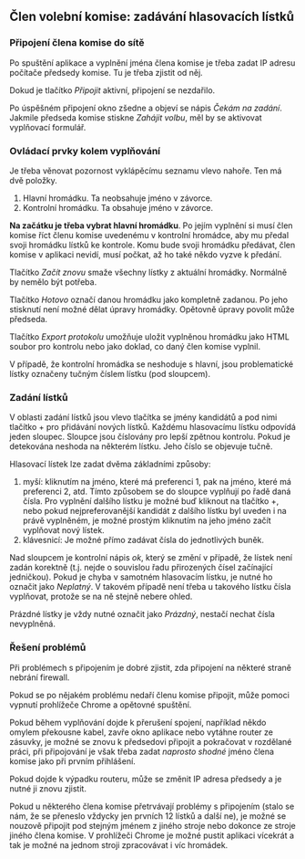 ## Člen volební komise: zadávání hlasovacích lístků

### Připojení člena komise do sítě

Po spuštění aplikace a vyplnění jména člena komise je třeba zadat IP adresu počítače předsedy komise. Tu je třeba zjistit od něj.

Dokud je tlačítko *Připojit* aktivní, připojení se nezdařilo.

Po úspěšném připojení okno zšedne a objeví se nápis *Čekám na zadání*. Jakmile předseda komise stiskne *Zahájit volbu*, měl by se aktivovat vyplňovací formulář.

### Ovládací prvky kolem vyplňování

Je třeba věnovat pozornost vyklápěcímu seznamu vlevo nahoře. Ten má dvě položky.

1. Hlavní hromádku. Ta neobsahuje jméno v závorce.
1. Kontrolní hromádku. Ta obsahuje jméno v závorce.

**Na začátku je třeba vybrat hlavní hromádku**. Po jejím vyplnění si musí člen komise říct členu komise uvedenému v kontrolní hromádce, aby mu předal svoji hromádku lístků ke kontrole. Komu bude svoji hromádku předávat, člen komise v aplikaci nevidí, musí počkat, až ho také někdo vyzve k předání.

Tlačítko *Začít znovu* smaže všechny lístky z aktuální hromádky. Normálně by nemělo být potřeba.

Tlačítko *Hotovo* označí danou hromádku jako kompletně zadanou. Po jeho stisknutí není možné dělat úpravy hromádky. Opětovně úpravy povolit může předseda.

Tlačítko *Export protokolu* umožňuje uložit vyplněnou hromádku jako HTML soubor pro kontrolu nebo jako doklad, co daný člen komise vyplnil.

V případě, že kontrolní hromádka se neshoduje s hlavní, jsou problematické lístky označeny tučným číslem lístku (pod sloupcem).

### Zadání lístků

V oblasti zadání lístků jsou vlevo tlačítka se jmény kandidátů a pod nimi tlačítko + pro přidávání nových lístků. Každému hlasovacímu lístku odpovídá jeden sloupec. Sloupce jsou číslovány pro lepší zpětnou kontrolu. Pokud je detekována neshoda na některém lístku. Jeho číslo se objevuje tučně.

Hlasovací lístek lze zadat dvěma základními způsoby:

1. myší: kliknutím na jméno, které má preferenci 1, pak na jméno, které má preferenci 2, atd. Tímto způsobem se do sloupce vyplňují po řadě daná čísla. Pro vyplnění dalšího lístku je možné buď kliknout na tlačítko +, nebo pokud nejpreferovanější kandidát z dalšího lístku byl uveden i na právě vyplněném, je možné prostým kliknutím na jeho jméno začít vyplňovat nový lístek.
1. klávesnicí: Je možné přímo zadávat čísla do jednotlivých buněk.

Nad sloupcem je kontrolní nápis *ok*, který se změní v případě, že lístek není zadán korektně (t.j. nejde o souvislou řadu přirozených čísel začínající jedničkou). Pokud je chyba v samotném hlasovacím lístku, je nutné ho označit jako *Neplatný*. V takovém případě není třeba u takového lístku čísla vyplňovat, protože se na ně stejně nebere ohled.

Prázdné lístky je vždy nutné označit jako *Prázdný*, nestačí nechat čísla nevyplněná.

### Řešení problémů

Při problémech s připojením je dobré zjistit, zda připojení na některé straně nebrání firewall.

Pokud se po nějakém problému nedaří členu komise připojit, může pomoci vypnutí prohlížeče Chrome a opětovné spuštění.

Pokud během vyplňování dojde k přerušení spojení, například někdo omylem překousne kabel, zavře okno aplikace nebo vytáhne router ze zásuvky, je možné se znovu k předsedovi připojit a pokračovat v rozdělané práci, při připojování je však třeba zadat *naprosto shodné* jméno člena komise jako při prvním přihlášení.

Pokud dojde k výpadku routeru, může se změnit IP adresa předsedy a je nutné ji znovu zjistit.

Pokud u některého člena komise přetrvávají problémy s připojením (stalo se nám, že se přeneslo vždycky jen prvních 12 lístků a další ne), je možné se nouzově připojit pod stejným jménem z jiného stroje nebo dokonce ze stroje jiného člena komise. V prohlížeči Chrome je možné pustit aplikaci vícekrát a tak je možné na jednom stroji zpracovávat i víc hromádek.
